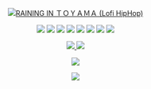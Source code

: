 <!-- <p align="center">
  <a href="https://youtu.be/6tKpfL93CHA">
    <img src="https://github.com/brudnak/brudnak/blob/main/img/go-bucks.webp" alt="Lofi Winter Mix + Snow" />
  </a>
</p> -->

<!-- <p align="center">
  <a href="https://open.spotify.com/user/31vquxt2ifie5tzb7xmnuakxgshe">
    <img src="https://novatorem-bay-eight.vercel.app/api/spotify" alt="What I'm listening to on Spotify... Loading..." />
  </a>
</p>
<h1 align="center"> What I'm listening to on Spotify... <img src="https://github.com/brudnak/brudnak/blob/main/img/spotify.gif" width="75" />
</h1> -->

<!-- <p align="center">
    <img src="https://github.com/brudnak/brudnak/blob/main/img/synthwave-container-ship.png"/>
</p> -->

<p align="center">
  <a href="https://youtu.be/5OOMnZd2Ypg">
    <img src="https://github.com/brudnak/brudnak/blob/main/img/toyama.webp" alt="RAINING IN ＴＯＹＡＭＡ (Lofi HipHop)" />
  </a>
</p>

<!-- <p align="center">
  <a href="https://youtu.be/iicfmXFALM8">
    <img src="https://github.com/brudnak/brudnak/blob/main/img/chill-drive.webp" alt="Chill Drive - Aesthetic Music ~ Lofi hip hop mix" />
  </a>
</p> -->

<!-- <p align="center">
  <a href="https://youtu.be/s2extgY8tFU">
    <img src="https://github.com/brudnak/brudnak/blob/main/img/new-chill-drive.webp" alt="ＣＨＩＬＬ & ＤＲＩＶＥ 💜 Lofi Hip Hop Mix [ Beats To Relax / Stress Relief ]" />
  </a>
</p> -->

<!-- Where to find these icons: https://simpleicons.org -->
<p align="center">
  <img src="https://img.shields.io/badge/-Go-00ADD8?logo=go&logoColor=white&style=flat" />
  <img src="https://img.shields.io/badge/-Kubernetes-326CE5?logo=kubernetes&logoColor=white&style=flat" />
  <img src="https://img.shields.io/badge/-Rancher-0075A8?logo=rancher&logoColor=white&style=flat" />
  <img src="https://img.shields.io/badge/-Terraform-7B42BC?logo=terraform&logoColor=white&style=flat" />
  <img src="https://img.shields.io/badge/-Amazon_AWS-232F3E?logo=amazonaws&logoColor=white&style=flat" />
  <img src="https://img.shields.io/badge/-JavaScript-F7DF1E?logo=javascript&logoColor=white&style=flat" />
  <img src="https://img.shields.io/badge/-HTML5-E34F26?logo=html5&logoColor=white&style=flat" />
  <img src="https://img.shields.io/badge/-CSS3-1572B6?logo=css3&logoColor=white&style=flat" />
</p>
<p align="center">
  <a href="https://www.linkedin.com/in/andrew-brudnak">
    <img src="https://img.shields.io/badge/-LinkedIn-0A66C2?logo=linkedin&logoColor=white&style=flat" />
  </a>
  <a href="https://hub.docker.com/u/brudnak">
    <img src="https://img.shields.io/badge/-Docker_Hub-2496ED?logo=docker&logoColor=white&style=flat" />
  </a>
</p>

<p align="center">
  <img src="https://github.com/brudnak/brudnak/blob/output/github-contribution-grid-snake.svg#gh-dark-mode-only" />
</p>
<p align="center">
  <img src="https://github.com/brudnak/brudnak/blob/output/github-contribution-grid-snake.gif#gh-light-mode-only" />
</p>